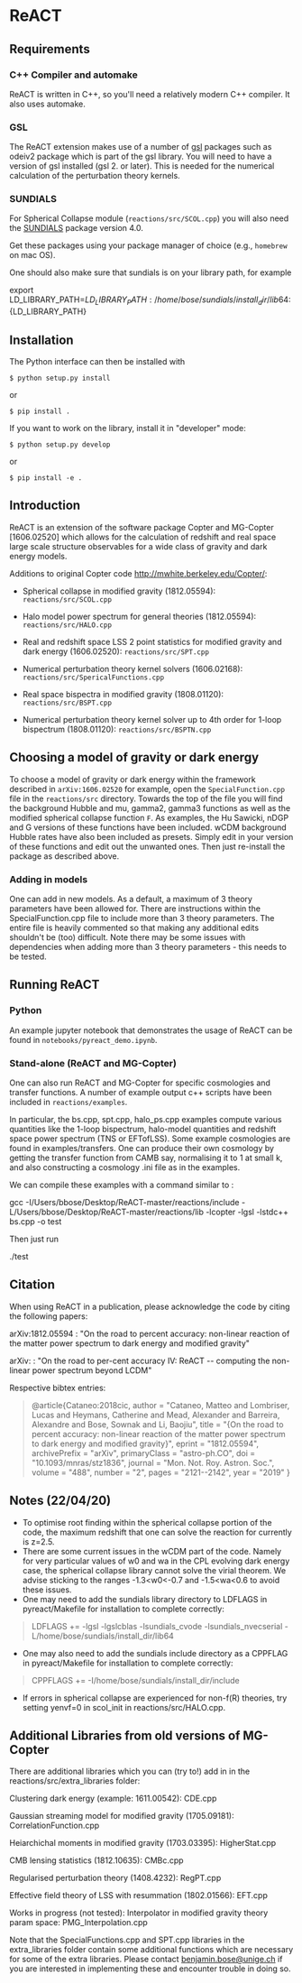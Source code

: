 # ReACT 

## Requirements
### C++ Compiler and automake
ReACT is written in C++, so you'll need a relatively modern C++ compiler.
It also uses automake.

### GSL
The ReACT extension makes use of a number of [gsl](http://www.gnu.org/software/gsl/) packages such as odeiv2 package which is part of the gsl library.  You will need to have a version of gsl installed (gsl 2. or later). This is needed for the numerical calculation of the perturbation theory kernels.

### SUNDIALS

For Spherical Collapse module (`reactions/src/SCOL.cpp`) you will also need the [SUNDIALS](https://computing.llnl.gov/projects/sundials) package version 4.0.

Get these packages using your package manager of choice (e.g., `homebrew` on mac OS).

One should also make sure that sundials is on your library path, for example 

export LD_LIBRARY_PATH=$LD_LIBRARY_PATH:/home/bose/sundials/install_dir/lib64:${LD_LIBRARY_PATH} 

## Installation
The Python interface can then be installed with
```
$ python setup.py install
```
or 
```
$ pip install .
```
If you want to work on the library, install it in "developer" mode:
```
$ python setup.py develop
```
or
```
$ pip install -e .
```

## Introduction

ReACT is an extension of the software package Copter and MG-Copter [1606.02520] which allows for 
the calculation of redshift and real space large scale structure 
observables for a wide class of gravity and dark energy models. 

Additions to original Copter code http://mwhite.berkeley.edu/Copter/: 

* Spherical collapse in modified gravity (1812.05594): `reactions/src/SCOL.cpp`

* Halo model power spectrum for general theories (1812.05594):  `reactions/src/HALO.cpp`

* Real and redshift space LSS 2 point statistics for modified gravity and dark energy (1606.02520): `reactions/src/SPT.cpp`

* Numerical perturbation theory kernel solvers (1606.02168): `reactions/src/SpericalFunctions.cpp`

* Real space bispectra in modified gravity (1808.01120): `reactions/src/BSPT.cpp`

* Numerical perturbation theory kernel solver up to 4th order for 1-loop bispectrum (1808.01120): `reactions/src/BSPTN.cpp`


## Choosing a model of gravity or dark energy

To choose a model of gravity or dark energy within the framework described in `arXiv:1606.02520` for example, open 
the `SpecialFunction.cpp` file in the `reactions/src` directory. Towards the top of the file you will 
find the background Hubble and mu, gamma2, gamma3 functions as well as the modified spherical collapse function `F`.
As examples, the Hu Sawicki, nDGP and G versions of these functions have been included. wCDM background Hubble rates have also been included as presets. Simply edit in your version of these functions and edit out the unwanted ones. Then just re-install the package as described above.


### Adding in models

One can add in new models. As a default, a maximum of 3 theory parameters have been allowed for. 
There are instructions within the SpecialFunction.cpp file to include more than 
3 theory parameters. The entire file is heavily commented so that 
making any additional edits shouldn't be (too) difficult. Note there may be some issues with dependencies when adding more than 3 theory parameters - this needs to be tested.  


## Running ReACT

### Python
An example jupyter notebook that demonstrates the usage of ReACT can be found in `notebooks/pyreact_demo.ipynb`.

### Stand-alone (ReACT and MG-Copter) 
One can also run ReACT and MG-Copter for specific cosmologies and transfer functions. A number of example output c++ scripts have been included in `reactions/examples`. 

In particular, the bs.cpp, spt.cpp, halo_ps.cpp examples compute various quantities like the 1-loop bispectrum, halo-model quantities and redshift space power spectrum (TNS or EFTofLSS). Some example cosmologies are found in examples/transfers. One can produce their own cosmology by getting the transfer function from CAMB say, normalising it to 1 at small k, and also constructing a cosmology .ini file as in the examples. 

We can compile these examples with a command similar to : 

gcc -I/Users/bbose/Desktop/ReACT-master/reactions/include -L/Users/bbose/Desktop/ReACT-master/reactions/lib -lcopter -lgsl -lstdc++ bs.cpp -o test

Then just run 

./test 


## Citation

When using ReACT in a publication, please acknowledge the code by citing the following papers:

arXiv:1812.05594 : "On the road to percent accuracy: non-linear reaction of the matter power spectrum to dark energy and modified gravity"

arXiv: : "On the road to per-cent accuracy IV:  ReACT -- computing the non-linear power spectrum beyond LCDM"

Respective bibtex entries:

> @article{Cataneo:2018cic,
>   author = "Cataneo, Matteo and Lombriser, Lucas and Heymans, Catherine and Mead, Alexander and Barreira, Alexandre and Bose, Sownak and Li, Baojiu",
>    title = "{On the road to percent accuracy: non-linear reaction of the matter power spectrum to dark energy and modified gravity}",
>    eprint = "1812.05594",
>    archivePrefix = "arXiv",
>    primaryClass = "astro-ph.CO",
>    doi = "10.1093/mnras/stz1836",
>    journal = "Mon. Not. Roy. Astron. Soc.",
>    volume = "488",
>    number = "2",
>    pages = "2121--2142",
>    year = "2019"
>}


## Notes (22/04/20)
* To optimise root finding within the spherical collapse portion of the code, the maximum redshift that one can solve the reaction for currently is z=2.5. 
* There are some current issues in the wCDM part of the code. Namely for very particular values of w0 and wa in the CPL evolving dark energy case, the spherical collapse library cannot solve the virial theorem. We advise sticking to the ranges 
-1.3<w0<-0.7 and -1.5<wa<0.6 to avoid these issues. 
* One may need to add the sundials library directory to LDFLAGS in pyreact/Makefile for installation to complete correctly:
> LDFLAGS += -lgsl -lgslcblas -lsundials_cvode -lsundials_nvecserial -L/home/bose/sundials/install_dir/lib64
* One may also need to add the sundials include directory as a CPPFLAG in pyreact/Makefile for installation to complete correctly:
> CPPFLAGS += -I/home/bose/sundials/install_dir/include
* If errors in spherical collapse are experienced for non-f(R) theories, try setting yenvf=0 in scol_init in reactions/src/HALO.cpp.

## Additional Libraries from old versions of MG-Copter 

There are additional libraries which you can (try to!) add in in the reactions/src/extra_libraries folder:

Clustering dark energy (example: 1611.00542):
CDE.cpp

Gaussian streaming model for modified gravity (1705.09181):
CorrelationFunction.cpp

Heiarchichal moments in modified gravity (1703.03395):
HigherStat.cpp

CMB lensing statistics (1812.10635):
CMBc.cpp

Regularised perturbation theory (1408.4232):
RegPT.cpp

Effective field theory of LSS with resummation (1802.01566):
EFT.cpp

Works in progress (not tested):
Interpolator in modified gravity theory param space:
PMG_Interpolation.cpp 

Note that the SpecialFunctions.cpp and SPT.cpp libraries in the extra_libraries folder
contain some additional functions which are necessary for some of the extra libraries. Please contact benjamin.bose@unige.ch if you are interested in implementing these and encounter trouble in doing so. 
